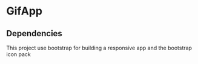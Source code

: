 # GifApp

## Dependencies

This project use bootstrap for building a responsive app and  the bootstrap icon pack
